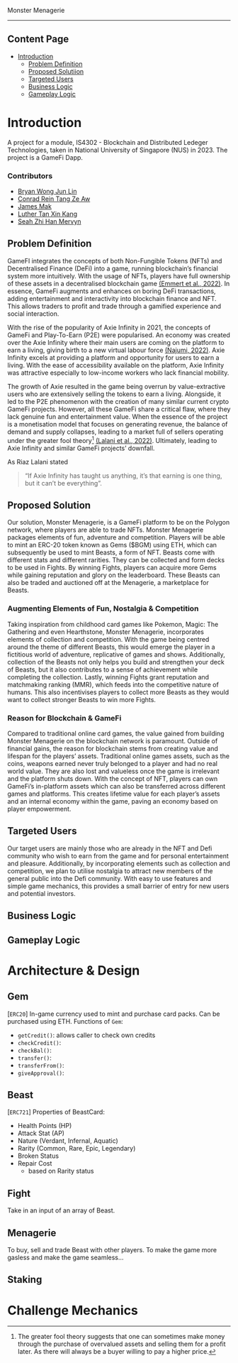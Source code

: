 Monster Menagerie

------

## Content Page
- [Introduction](https://github.com/undeser/Monster-Menagerie#introduction)
  - [Problem Definition](https://github.com/undeser/Monster-Menagerie#problem-definition)
  - [Proposed Solutiion](https://github.com/undeser/Monster-Menagerie#proposed-solution)
  - [Targeted Users](https://github.com/undeser/Monster-Menagerie#targeted-users)
  - [Business Logic](https://github.com/undeser/Monster-Menagerie#business-logic)
  - [Gameplay Logic](https://github.com/undeser/Monster-Menagerie#gameplay-users)


# Introduction
A project for a module, IS4302 - Blockchain and Distributed Ledeger Technologies, taken in National University of Singapore (NUS) in 2023. The project is a GameFi Dapp.

### Contributors
- [Bryan Wong Jun Lin](https://github.com/bryanwonggy)
- [Conrad Rein Tang Ze Aw](https://github.com/cReintang)
- [James Mak](https://github.com/jamesmakjxnp)
- [Luther Tan Xin Kang](https://github.com/luthertan98)
- [Seah Zhi Han Mervyn](https://github.com/undeser)


## Problem Definition
GameFI integrates the concepts of both Non-Fungible Tokens (NFTs) and Decentralised Finance (DeFi) into a game, running blockchain’s financial system more intuitively. With the usage of NFTs, players have full ownership of these assets in a decentralised blockchain game [(Emmert et al., 2022)](https://www.nerdwallet.com/article/investing/gamefi). In essence, GameFi augments and enhances on boring DeFi transactions, adding entertainment and interactivity into blockchain finance and NFT. This allows traders to profit and trade through a gamified experience and social interaction.

With the rise of the popularity of Axie Infinity in 2021, the concepts of GameFi and Play-To-Earn (P2E) were popularised. An economy was created over the Axie Infinity where their main users are coming on the platform to earn a living, giving birth to a new virtual labour force [(Najumi, 2022)](https://sg.news.yahoo.com/rise-axie-infinity-p2e-phenomenon-122158764.html?guccounter=1). Axie Infinity excels at providing a platform and opportunity for users to earn a living. With the ease of accessibility available on the platform, Axie Infinity was attractive especially to low-income workers who lack financial mobility. 

The growth of Axie resulted in the game being overrun by value-extractive users who are extensively selling the tokens to earn a living. Alongside, it led to the P2E phenomenon with the creation of many similar current crypto GameFi projects. However, all these GameFi share a critical flaw, where they lack genuine fun and entertainment value. When the essence of the project is a monetisation model that focuses on generating revenue, the balance of demand and supply collapses, leading to a market full of sellers operating under the greater fool theory[^1] [(Lalani et al., 2022)](https://forkast.news/why-is-p2e-axie-infinity-declining-gamefi/). Ultimately, leading to Axie Infinity and similar GameFi projects’ downfall. 

As Riaz Lalani stated
>“If Axie Infinity has taught us anything, it’s that earning is one thing, but it can’t be everything”.

[^1]: The greater fool theory suggests that one can sometimes make money through the purchase of overvalued assets and selling them for a profit later. As there will always be a buyer willing to pay a higher price.

## Proposed Solution

Our solution, Monster Menagerie, is a GameFi platform to be on the Polygon network, where players are able to trade NFTs. Monster Menagerie packages elements of fun, adventure and competition. Players will be able to mint an ERC-20 token known as Gems ($BGM) using ETH, which can subsequently be used to mint Beasts, a form of NFT. Beasts come with different stats and different rarities. They can be collected and form decks to be used in Fights. By winning Fights, players can acquire more Gems while gaining reputation and glory on the leaderboard. These Beasts can also be traded and auctioned off at the Menagerie, a marketplace for Beasts.

### Augmenting Elements of Fun, Nostalgia & Competition
Taking inspiration from childhood card games like Pokemon, Magic: The Gathering and even Hearthstone, Monster Menagerie, incorporates elements of collection and competition. With the game being centred around the theme of different Beasts, this would emerge the player in a fictitious world of adventure, replicative of games and shows. Additionally, collection of the Beasts not only helps you build and strengthen your deck of Beasts, but it also contributes to a sense of achievement while completing the collection. Lastly, winning Fights grant reputation and matchmaking ranking (MMR), which feeds into the competitive nature of humans. This also incentivises players to collect more Beasts as they would want to collect stronger Beasts to win more Fights. 

### Reason for Blockchain & GameFi
Compared to traditional online card games, the value gained from building Monster Menagerie on the blockchain network is paramount. Outside of financial gains, the reason for blockchain stems from creating value and lifespan for the players’ assets. Traditional online games assets, such as the coins, weapons earned never truly belonged to a player and had no real world value. They are also lost and valueless once the game is irrelevant and the platform shuts down. With the concept of NFT, players can own GameFi’s in-platform assets which can also be transferred across different games and platforms. This creates lifetime value for each player’s assets and an internal economy within the game, paving an economy based on player empowerment. 

## Targeted Users

Our target users are mainly those who are already in the NFT and Defi community who wish to earn from the game and for personal entertainment and pleasure. Additionally, by incorporating elements such as collection and competition, we plan to utilise nostalgia to attract new members of the general public into the Defi community. With easy to use features and simple game mechanics, this provides a small barrier of entry for new users and potential investors.

## Business Logic

## Gameplay Logic

# Architecture & Design

## Gem
[`ERC20`]
In-game currency used to mint and purchase card packs. Can be purchased using ETH.
Functions of `Gem`:
- `getCredit()`: allows caller to check own credits
- `checkCredit()`: 
- `checkBal()`:
- `transfer()`: 
- `transferFrom()`: 
- `giveApproval()`: 

## Beast
[`ERC721`]
Properties of BeastCard:
- Health Points (HP)
- Attack Stat (AP)
- Nature (Verdant, Infernal, Aquatic)
- Rarity (Common, Rare, Epic, Legendary)
- Broken Status
- Repair Cost
  - based on Rarity status

## Fight
Take in an input of an array of Beast.

## Menagerie
To buy, sell and trade Beast with other players.
To make the game more gasless and make the game seamless... 

## Staking

# Challenge Mechanics
